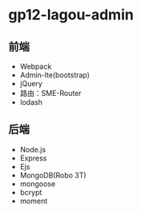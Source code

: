 # gp12-lagou-admin
## 前端
- Webpack
- Admin-lte(bootstrap)
- jQuery
- 路由：SME-Router
- lodash

## 后端
- Node.js
- Express
- Ejs
- MongoDB(Robo 3T)
- mongoose
- bcrypt
- moment